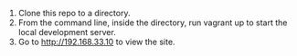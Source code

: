 1. Clone this repo to a directory.
2. From the command line, inside the directory, run vagrant up to start the local development server.
3. Go to http://192.168.33.10 to view the site.
